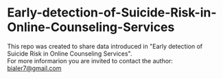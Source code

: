 # Early-detection-of-Suicide-Risk-in-Online-Counseling-Services

This repo was created to share data introduced in "Early detection of Suicide Risk in Online Counseling Services".
<br>
For more informarion you are invited to contact the author: bialer7@gmail.com
